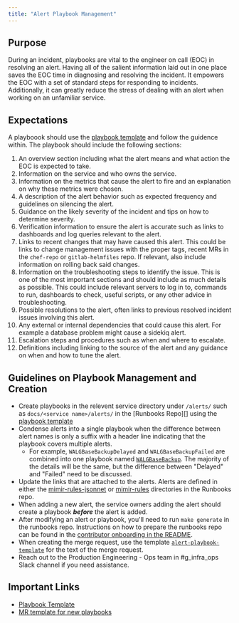 ```yaml
---
title: "Alert Playbook Management"
---
```


## Purpose

During an incident, playbooks are vital to the engineer on call (EOC) in resolving an alert. Having all of the salient information laid out in one place saves the EOC time in diagnosing and resolving the incident. It empowers the EOC with a set of standard steps for responding to incidents. Additionally, it can greatly reduce the stress of dealing with an alert when working on an unfamiliar service.

## Expectations

A playboook should use the [playbook template][] and follow the guidence within. The playbook should include the following sections:

1. An overview section including what the alert means and what action the EOC is expected to take.
2. Information on the service and who owns the service.
3. Information on the metrics that cause the alert to fire and an explanation on why these metrics were chosen.
4. A description of the alert behavior such as expected frequency and guidelines on silencing the alert.
5. Guidance on the likely severity of the incident and tips on how to determine severity.
6. Verification information to ensure the alert is accurate such as links to dashboards and log queries relevant to the alert.
7. Links to recent changes that may have caused this alert. This could be links to change management issues with the proper tags, recent MRs in the `chef-repo` or `gitlab-helmfiles` repo. If relevant, also include information on rolling back said changes.
8. Information on the troubleshooting steps to identify the issue. This is one of the most important sections and should include as much details as possible. This could include relevant servers to log in to, commands to run, dashboards to check, useful scripts, or any other advice in troubleshooting.
9. Possible resolutions to the alert, often links to previous resolved incident issues involving this alert.
10. Any external or internal dependencies that could cause this alert. For example a database problem might cause a sidekiq alert.
11. Escalation steps and procedures such as when and where to escalate.
12. Definitions including linking to the source of the alert and any guidance on when and how to tune the alert.

## Guidelines on Playbook Management and Creation

- Create playbooks in the relevent service directory under `/alerts/` such as `docs/<service name>/alerts/` in the [Runbooks Repo][] using the [playbook template][playbook template]
- Condense alerts into a single playbook when the difference between alert names is only a suffix with a header line indicating that the playbook covers multiple alerts.
  - For example, `WALGBaseBackupDelayed` and `WALGBaseBackupFailed` are combined into one playbook named [`WALGBaseBackup`](https://gitlab.com/gitlab-com/runbooks/-/blob/master/docs/patroni/alerts/walgBaseBackup.md). The majority of the details will be the same, but the difference between "Delayed" and "Failed" need to be discussed.
- Update the links that are attached to the alerts. Alerts are defined in either the [mimir-rules-jsonnet](https://gitlab.com/gitlab-com/runbooks/-/tree/master/mimir-rules-jsonnet) or [mimir-rules](https://gitlab.com/gitlab-com/runbooks/-/tree/master/mimir-rules) directories in the Runbooks repo.
- When adding a new alert, the service owners adding the alert should create a playbook ***before*** the alert is added.
- After modifying an alert or playbook, you'll need to run `make generate` in the runbooks repo. Instructions on how to prepare the runbooks repo can be found in the [contributor onboarding in the README](https://gitlab.com/gitlab-com/runbooks/-/tree/master#contributor-onboarding).
- When creating the merge request, use the template [`alert-playbook-template`][mr template] for the text of the merge request.
- Reach out to the Production Engineering - Ops team in #g_infra_ops Slack channel if you need assistance.

## Important Links

- [Playbook Template][]
- [MR template for new playbooks][mr template]

[runbook repo]: https://gitlab.com/gitlab-com/runbooks
[playbook template]: https://gitlab.com/gitlab-com/runbooks/-/blob/master/docs/template-alert-playbook.md
[mr template]: https://gitlab.com/gitlab-com/runbooks/-/blob/master/.gitlab/merge_request_templates/alert-playbook-template.md
